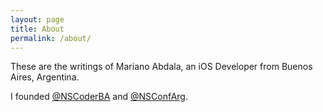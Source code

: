 ```yaml
---
layout: page
title: About
permalink: /about/
---
```


These are the writings of Mariano Abdala, an iOS Developer from Buenos Aires, Argentina.

I founded [@NSCoderBA](https://twitter.com/nscoderba) and [@NSConfArg](http://twitter.com/nsconfarg).